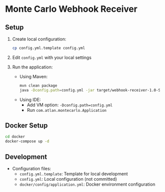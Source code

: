 # Monte Carlo Webhook Receiver

## Setup

1. Create local configuration:

    ```bash
    cp config.yml.template config.yml
    ```

2. Edit `config.yml` with your local settings

3. Run the application:
    - Using Maven:
      ```bash
      mvn clean package
      java -Dconfig.path=config.yml -jar target/webhook-receiver-1.0-SNAPSHOT.jar
      ```
    - Using IDE:
        - Add VM option: `-Dconfig.path=config.yml`
        - Run `com.atlan.montecarlo.Application`

## Docker Setup

```bash
cd docker
docker-compose up -d
```

## Development

- Configuration files:
    - `config.yml.template`: Template for local development
    - `config.yml`: Local configuration (not committed)
    - `docker/config/application.yml`: Docker environment configuration
